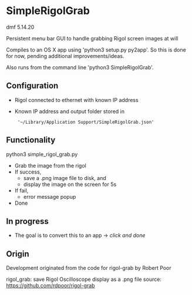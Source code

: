 # SimpleRigolGrab
dmf 5.14.20

Persistent menu bar GUI to handle grabbing Rigol screen images at will

Compiles to an OS X app using 'python3 setup.py py2app'. 
So this is done for now, pending additional improvements/ideas. 

Also runs from the command line 'python3 SimpleRigolGrab'.

## Configuration

* Rigol connected to ethernet with known IP address

* Known IP address and output folder stored in
  
       '~/Library/Application Support/SimpleRigolGrab.json'

## Functionality

python3 simple_rigol_grab.py

* Grab the image from the rigol
* If success,
  * save a .png image file to disk, and
  * display the image on the screen for 5s  
* If fail,
  * error message popup
* Done

## In progress

* The goal is to convert this to an app -> _click and done_

## Origin

Development originated from the code for rigol-grab by Robert Poor

rigol_grab: save Rigol Oscilloscope display as a .png file
source: https://github.com/rdpoor/rigol-grab
